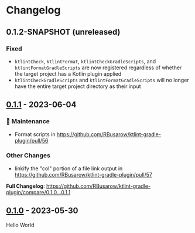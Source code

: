 # Changelog

## 0.1.2-SNAPSHOT (unreleased)

### Fixed

- `ktlintCheck`, `ktlintFormat`, `ktlintCheckGradleScripts`, and `ktlintFormatGradleScripts` are now registered regardless of whether the target project has a Kotlin plugin applied
- `ktlintCheckGradleScripts` and `ktlintFormatGradleScripts` will no longer have the entire target project directory as their input

## [0.1.1] - 2023-06-04

### 🧰 Maintenance

- Format scripts in https://github.com/RBusarow/ktlint-gradle-plugin/pull/56

### Other Changes

- linkify the "col" portion of a file link output
  in https://github.com/RBusarow/ktlint-gradle-plugin/pull/57

**Full Changelog**: https://github.com/RBusarow/ktlint-gradle-plugin/compare/0.1.0...0.1.1

## [0.1.0] - 2023-05-30

Hello World

[0.1.0]: https://github.com/rbusarow/ktlint-gradle-plugin/releases/tag/0.1.0
[0.1.1]: https://github.com/rbusarow/ktlint-gradle-plugin/releases/tag/0.1.1
